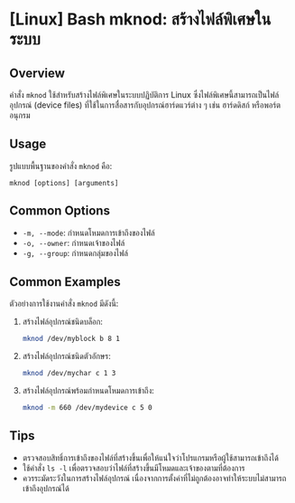 # [Linux] Bash mknod: สร้างไฟล์พิเศษในระบบ

## Overview
คำสั่ง `mknod` ใช้สำหรับสร้างไฟล์พิเศษในระบบปฏิบัติการ Linux ซึ่งไฟล์พิเศษนี้สามารถเป็นไฟล์อุปกรณ์ (device files) ที่ใช้ในการสื่อสารกับอุปกรณ์ฮาร์ดแวร์ต่าง ๆ เช่น ฮาร์ดดิสก์ หรือพอร์ตอนุกรม

## Usage
รูปแบบพื้นฐานของคำสั่ง `mknod` คือ:

```
mknod [options] [arguments]
```

## Common Options
- `-m, --mode`: กำหนดโหมดการเข้าถึงของไฟล์
- `-o, --owner`: กำหนดเจ้าของไฟล์
- `-g, --group`: กำหนดกลุ่มของไฟล์

## Common Examples
ตัวอย่างการใช้งานคำสั่ง `mknod` มีดังนี้:

1. สร้างไฟล์อุปกรณ์ชนิดบล็อก:
   ```bash
   mknod /dev/myblock b 8 1
   ```

2. สร้างไฟล์อุปกรณ์ชนิดตัวอักษร:
   ```bash
   mknod /dev/mychar c 1 3
   ```

3. สร้างไฟล์อุปกรณ์พร้อมกำหนดโหมดการเข้าถึง:
   ```bash
   mknod -m 660 /dev/mydevice c 5 0
   ```

## Tips
- ตรวจสอบสิทธิ์การเข้าถึงของไฟล์ที่สร้างขึ้นเพื่อให้แน่ใจว่าโปรแกรมหรือผู้ใช้สามารถเข้าถึงได้
- ใช้คำสั่ง `ls -l` เพื่อตรวจสอบว่าไฟล์ที่สร้างขึ้นมีโหมดและเจ้าของตามที่ต้องการ
- ควรระมัดระวังในการสร้างไฟล์อุปกรณ์ เนื่องจากการตั้งค่าที่ไม่ถูกต้องอาจทำให้ระบบไม่สามารถเข้าถึงอุปกรณ์ได้